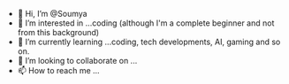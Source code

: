 - 👋 Hi, I’m @Soumya
- 👀 I’m interested in ...coding (although I'm a complete beginner and not from this background)
- 🌱 I’m currently learning ...coding, tech developments, AI, gaming and so on.
- 💞️ I’m looking to collaborate on ...
- 📫 How to reach me ...

<!---
ThatDumbCoderGirl/ThatDumbCoderGirl is a ✨ special ✨ repository because its `README.md` (this file) appears on your GitHub profile.
You can click the Preview link to take a look at your changes.
--->
